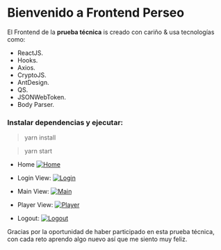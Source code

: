 # Bienvenido a Frontend Perseo


 El Frontend  de la **prueba técnica** is creado con cariño & usa tecnologías como:
 - ReactJS.
 - Hooks.
 - Axios.
 - CryptoJS.
 - AntDesign.
 - QS.
 - JSONWebToken.
 - Body Parser.

### Instalar dependencias y ejecutar:
>yarn install

>yarn start

- Home
[![Home](https://i.gyazo.com/27ab6faef9af276873b7465e4b05cba2.gif)](https://gyazo.com/27ab6faef9af276873b7465e4b05cba2)

- Login View:
[![Login](https://i.gyazo.com/5a147f6fbda2a364a748620be34bff2f.gif)](https://gyazo.com/5a147f6fbda2a364a748620be34bff2f)
- Main View:
[![Main](https://i.gyazo.com/b13bf968ae4b421d456cf26bfbffd5cd.gif)](https://gyazo.com/b13bf968ae4b421d456cf26bfbffd5cd)
- Player View:
[![Player](https://i.gyazo.com/b469f0ac3950f0155d7a75da7f389715.gif)](https://gyazo.com/b469f0ac3950f0155d7a75da7f389715)

- Logout:
[![Logout](https://i.gyazo.com/2d53d980b5891fa775402d073fb6ead0.gif)](https://gyazo.com/2d53d980b5891fa775402d073fb6ead0)

Gracias por la oportunidad de haber participado en esta prueba técnica, con cada reto aprendo algo nuevo así que me siento muy feliz.